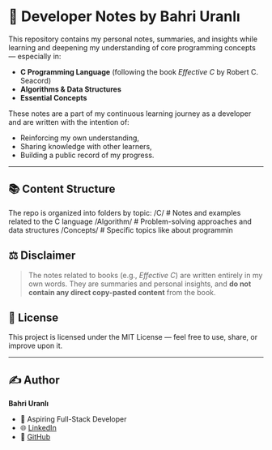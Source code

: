 # 🧠 Developer Notes by Bahri Uranlı

This repository contains my personal notes, summaries, and insights while learning and deepening my understanding of core programming concepts — especially in:

- **C Programming Language** (following the book *Effective C* by Robert C. Seacord)
- **Algorithms & Data Structures**
- **Essential Concepts**

These notes are a part of my continuous learning journey as a developer and are written with the intention of:
- Reinforcing my own understanding,
- Sharing knowledge with other learners,
- Building a public record of my progress.

---

## 📚 Content Structure

The repo is organized into folders by topic:
/C/ # Notes and examples related to the C language
/Algorithm/ # Problem-solving approaches and data structures
/Concepts/ # Specific topics like about programmin

## ⚖️ Disclaimer

> The notes related to books (e.g., *Effective C*) are written entirely in my own words. They are summaries and personal insights, and **do not contain any direct copy-pasted content** from the book.  

## 📌 License

This project is licensed under the MIT License — feel free to use, share, or improve upon it.

---

## ✍️ Author

**Bahri Uranlı**  
- 💼 Aspiring Full-Stack Developer  
- 🌐 [LinkedIn]([https://linkedin.com/in/...](https://www.linkedin.com/in/bahri-uranl%C4%B1-035318213/))  
- 🐙 [GitHub](https://github.com/Devxbu)  

